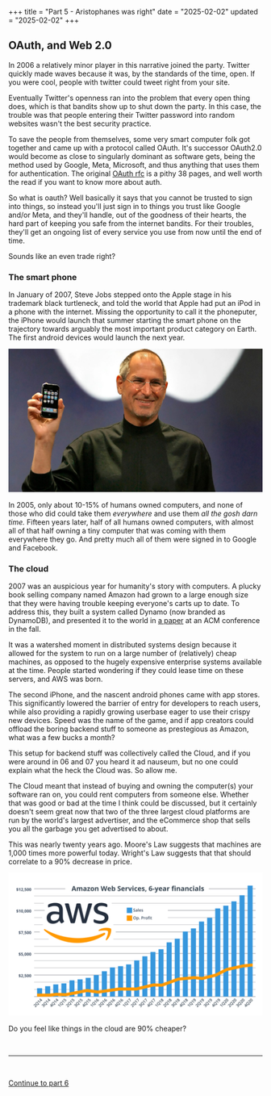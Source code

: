 +++
title = "Part 5 - Aristophanes was right"
date = "2025-02-02"
updated = "2025-02-02"
+++

## OAuth, and Web 2.0

In 2006 a relatively minor player in this narrative joined the party. 
Twitter quickly made waves because it was, by the standards of the time, open. 
If you were cool, people with twitter could tweet right from your site.

Eventually Twitter's openness ran into the problem that every open thing does, which is that bandits show up to shut down the party.
In this case, the trouble was that people entering their Twitter password into random websites wasn't the best security practice. 

To save the people from themselves, some very smart computer folk got together and came up with a protocol called OAuth.
It's successor OAuth2.0 would become as close to singularly dominant as software gets, being the method used by Google, Meta, Microsoft, and thus anything that uses them for authentication. 
The original [OAuth rfc][oauth] is a pithy 38 pages, and well worth the read if you want to know more about auth.

So what is oauth? 
Well basically it says that you cannot be trusted to sign into things, so instead you'll just sign in to things you trust like Google and/or Meta, and they'll handle, out of the goodness of their hearts, the hard part of keeping you safe from the internet bandits. 
For their troubles, they'll get an ongoing list of every service you use from now until the end of time. 

Sounds like an even trade right?

### The smart phone

In January of 2007, Steve Jobs stepped onto the Apple stage in his trademark black turtleneck, and told the world that Apple had put an iPod in a phone with the internet. 
Missing the opportunity to call it the phoneputer, the iPhone would launch that summer starting the smart phone on the trajectory towards arguably the most important product category on Earth. 
The first android devices would launch the next year. 

![Steve Jobs unveils the iPhone](./steve.jpg)

In 2005, only about 10-15% of humans owned computers, and none of those who did could take them _everywhere_ and use them _all the gosh darn time._
Fifteen years later, half of all humans owned computers, with almost all of that half owning a tiny computer that was coming with them everywhere they go. 
And pretty much all of them were signed in to Google and Facebook. 

### The cloud

2007 was an auspicious year for humanity's story with computers.
A plucky book selling company named Amazon had grown to a large enough size that they were having trouble keeping everyone's carts up to date. 
To address this, they built a system called Dynamo (now branded as DynamoDB), and presented it to the world in [a paper][dynamo] at an ACM conference in the fall. 

It was a watershed moment in distributed systems design because it allowed for the system to run on a large number of (relatively) cheap machines, as opposed to the hugely expensive enterprise systems available at the time. 
People started wondering if they could lease time on these servers, and AWS was born. 

The second iPhone, and the nascent android phones came with app stores. 
This significantly lowered the barrier of entry for developers to reach users, while also providing a rapidly growing userbase eager to use their crispy new devices.
Speed was the name of the game, and if app creators could offload the boring backend stuff to someone as prestegious as Amazon, what was a few bucks a month?

This setup for backend stuff was collectively called the Cloud, and if you were around in 06 and 07 you heard it ad nauseum, but no one could explain what the heck the Cloud was.
So allow me.

The Cloud meant that instead of buying and owning the computer(s) your software ran on, you could rent computers from someone else. 
Whether that was good or bad at the time I think could be discussed, but it certainly doesn't seem great now that two of the three largest cloud platforms are run by the world's largest advertiser, and the eCommerce shop that sells you all the garbage you get advertised to about.

This was nearly twenty years ago. 
Moore's Law suggests that machines are 1,000 times more powerful today. 
Wright's Law suggests that that should correlate to a 90% decrease in price. 

![The substantial growth of Amazon's web service's revenue growth](./aws.png)

Do you feel like things in the cloud are 90% cheaper?

<br>

------------

<br>

[Continue to part 6](/osf-blog/posts/you_are_not_a_number/part-6)


[fbvduguid]: https://en.wikipedia.org/wiki/Facebook,_Inc._v._Duguid
[linktree]: https://www.adamenfroy.com/linktree-alternatives
[onion]: https://theonion.com/t-herman-zweibel-in-memoriam-1819583647/
[birthday]: https://en.wikipedia.org/wiki/Birthday_problem
[elwood]: https://en.wikipedia.org/wiki/Elwood_Edwards
[oauth]: https://www.rfc-editor.org/rfc/rfc5849
[dynamo]: https://www.allthingsdistributed.com/files/amazon-dynamo-sosp2007.pdf
[bitcoin]: https://bitcoin.org/bitcoin.pdf
[sim]: https://en.wikipedia.org/wiki/SIM_swap_scam
[investigation]: https://www.vice.com/en/article/fcc-propose-fines-verizon-att-sprint-tmobile-selling-location-data/
[oh-the-forties-were-a-looong-time-ago]: https://www.nationalgeographic.com/history/article/141207-world-war-advertising-consumption-anniversary-people-photography-culture
[flatiron]: https://en.wikipedia.org/wiki/Flat_Iron_Building_(Chicago)


